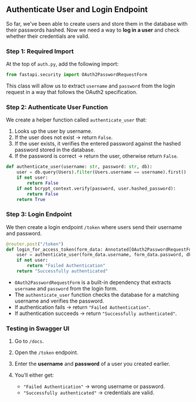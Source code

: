 ## Authenticate User and Login Endpoint

So far, we’ve been able to create users and store them in the database with their passwords hashed. Now we need a way to **log in a user** and check whether their credentials are valid.

### Step 1: Required Import

At the top of `auth.py`, add the following import:

```python
from fastapi.security import OAuth2PasswordRequestForm
```

This class will allow us to extract `username` and `password` from the login request in a way that follows the OAuth2 specification.

### Step 2: Authenticate User Function

We create a helper function called `authenticate_user` that:

1. Looks up the user by username.
2. If the user does not exist → return `False`.
3. If the user exists, it verifies the entered password against the hashed password stored in the database.
4. If the password is correct → return the user, otherwise return `False`.

```python
def authenticate_user(username: str, password: str, db):
    user = db.query(Users).filter(Users.username == username).first()
    if not user:
        return False
    if not bcrypt_context.verify(password, user.hashed_password):
        return False
    return True
```

### Step 3: Login Endpoint

We then create a login endpoint `/token` where users send their username and password.

```python
@router.post("/token")
def login_for_access_token(form_data: Annotated[OAuth2PasswordRequestForm, Depends()], db: db_dependency):
    user = authenticate_user(form_data.username, form_data.password, db)
    if not user:
        return "Failed Authentication"
    return "Successfully authenticated"
```

- `OAuth2PasswordRequestForm` is a built-in dependency that extracts `username` and `password` from the login form.
- The `authenticate_user` function checks the database for a matching username and verifies the password.
- If authentication fails → return `"Failed Authentication"`.
- If authentication succeeds → return `"Successfully authenticated"`.

### Testing in Swagger UI

1. Go to `/docs`.
2. Open the `/token` endpoint.
3. Enter the **username** and **password** of a user you created earlier.
4. You’ll either get:

   - `"Failed Authentication"` → wrong username or password.
   - `"Successfully authenticated"` → credentials are valid.
